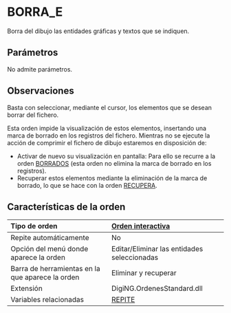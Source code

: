 # BORRA\_E

Borra del dibujo las entidades gráficas y textos que se indiquen.

## Parámetros

No admite parámetros.

## Observaciones

Basta con seleccionar, mediante el cursor, los elementos que se desean borrar del fichero.

Esta orden impide la visualización de estos elementos, insertando una marca de borrado en los registros del fichero. Mientras no se ejecute la acción de comprimir el fichero de dibujo estaremos en disposición de:

* Activar de nuevo su visualización en pantalla: Para ello se recurre a la orden [BORRADOS](BORRADOS.html) \(esta orden no elimina la marca de borrado en los registros\).
* Recuperar estos elementos mediante la eliminación de la marca de borrado, lo que se hace con la orden [RECUPERA](RECUPERA.html).

## Características de la orden

| Tipo de orden | [Orden interactiva]() |
| :--- | :--- |
| Repite automáticamente | No |
| Opción del menú donde aparece la orden | Editar/Eliminar las entidades seleccionadas |
| Barra de herramientas en la que aparece la orden | Eliminar y recuperar |
| Extensión | DigiNG.OrdenesStandard.dll |
| Variables relacionadas | [REPITE](REPITE.html) |

